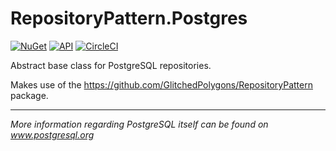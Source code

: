 # RepositoryPattern.Postgres

[![NuGet](https://img.shields.io/nuget/v/GlitchedPolygons.RepositoryPattern.Postgres.svg)](https://www.nuget.org/packages/GlitchedPolygons.RepositoryPattern.Postgres) 
[![API](https://img.shields.io/badge/api-docs-informational.svg)](https://glitchedpolygons.github.io/RepositoryPattern.Postgres/api/index.html)
[![CircleCI](https://circleci.com/gh/GlitchedPolygons/RepositoryPattern.Postgres.svg?style=shield)](https://circleci.com/gh/GlitchedPolygons/RepositoryPattern.Postgres)

Abstract base class for PostgreSQL repositories. 

Makes use of the https://github.com/GlitchedPolygons/RepositoryPattern package.

---

_More information regarding PostgreSQL itself can be found on www.postgresql.org_
